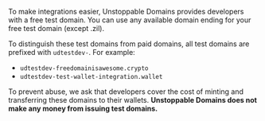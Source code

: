 To make integrations easier, Unstoppable Domains provides developers with a free test domain. You can use any available domain ending for your free test domain (except .zil).

To distinguish these test domains from paid domains, all test domains are prefixed with `udtestdev-`. For example:

* `udtestdev-freedomainisawesome.crypto`
* `udtestdev-test-wallet-integration.wallet`

To prevent abuse, we ask that developers cover the cost of minting and transferring these domains to their wallets. **Unstoppable Domains does not make any money from issuing test domains.**
